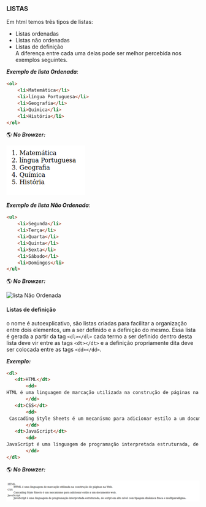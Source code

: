 ### LISTAS

Em html temos três tipos de listas:<br>
- Listas ordenadas
- Listas não ordenadas
- Listas de definição<br>
A diferença entre cada uma delas pode ser melhor percebida nos exemplos seguintes.

***Exemplo de lista Ordenada***:
```html
<ol>
    <li>Matemática</li>
    <li>língua Portuguesa</li>
    <li>Geografia</li>
    <li>Química</li>
    <li>História</li>
</ol>
```

:earth_americas: ***No Browzer:***

![lista Ordenada](https://github.com/Evaldo-comp/Web/blob/master/HTML/Exemplos/Lista%20Ordenada.png)


***Exemplo de lista Não Ordenada***:
```html
<ul>
    <li>Segunda</li>
    <li>Terça</li>
    <li>Quarta</li>
    <li>Quinta</li>
    <li>Sexta</li>
    <li>Sábado</li>
    <li>Domingos</li>
</ul>
```


:earth_americas: ***No Browzer:***

![lista Não Ordenada](https://github.com/Evaldo-comp/Web/blob/master/HTML/Exemplos/Lista_%20n%C3%A3o_%20Ordenada.png)


#### Listas de definição
o nome é autoexplicativo, são listas criadas para facilitar a organização entre dois elementos, um a ser definido e a definição do mesmo. Essa lista é gerada a partir da tag
```<dl></dl>``` cada termo a ser definido dentro desta lista deve vir entre as tags ```<dt></dt>``` e a definição propriamente dita deve ser colocada entre as tags ```<dd></dd>```.

***Exemplo:***
```html
<dl>
   <dt>HTML</dt>
       <dd>
HTML é uma linguagem de marcação utilizada na construção de páginas na Web.
       </dd>
   <dt>CSS</dt>
       <dd>
 Cascading Style Sheets é um mecanismo para adicionar estilo a um documento web.
       </dd>
   <dt>JavaScript</dt>
       <dd>
JavaScript é uma linguagem de programação interpretada estruturada, de script em alto nível com tipagem dinâmica fraca e multiparadigma.
       </dd>
</dl>
```


:earth_americas: ***No Browzer:***

![lista de Definição](https://github.com/Evaldo-comp/Web/blob/master/HTML/Exemplos/Capturas/lista_de_definicao.png)


